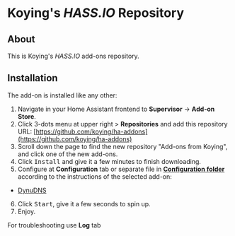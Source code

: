 # Koying's _HASS.IO_ Repository

## About

This is Koying's _HASS.IO_ add-ons repository.

## Installation

The add-on is installed like any other:

1. Navigate in your Home Assistant frontend to **Supervisor** -> **Add-on Store**.
2. Click 3-dots menu at upper right > **Repositories** and add this repository URL: [https://github.com/koying/ha-addons](https://github.com/koying/ha-addons)
3. Scroll down the page to find the new repository "Add-ons from Koying", and click one of the new add-ons.
4. Click <kbd>Install</kbd> and give it a few minutes to finish downloading.
5. Configure at **Configuration** tab or separate file in [**Configuration folder**](https://www.home-assistant.io/getting-started/configuration/) according to the instructions of the selected add-on:

- [DynuDNS](./dynudns-addon)

6. Click <kbd>Start</kbd>, give it a few seconds to spin up.
7. Enjoy.

For troubleshooting use **Log** tab
